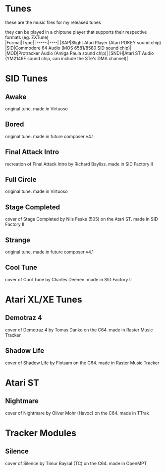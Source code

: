 # Tunes
these are the music files for my released tunes  

they can be played in a chiptune player that supports their respective formats (eg. ZXTune)  
|Format|Type|
|-----:|----|
|SAP|Slight Atari Player (Atari POKEY sound chip)
|SID|Commodore 64 Audio (MOS 6581/8580 SID sound chip)|
|MOD|Protracker Audio (Amiga Paula sound chip)|
|SNDH|Atari ST Audio (YM2149F sound chip, can include the STe's DMA channel)|
# SID Tunes
## Awake
original tune. made in Virtuoso
## Bored
original tune. made in future composer v4.1
## Final Attack Intro
recreation of Final Attack Intro by Richard Bayliss. made in SID Factory II
## Full Circle
original tune. made in Virtuoso
## Stage Completed
cover of Stage Completed by Nils Feske (505) on the Atari ST. made in SID Factory II
## Strange
original tune. made in future composer v4.1
## Cool Tune
cover of Cool Tune by Charles Deenen. made in SID Factory II
# Atari XL/XE Tunes
## Demotraz 4
cover of Demotraz 4 by Tomas Danko on the C64. made in Raster Music Tracker
## Shadow Life
cover of Shadow Life by Flotsam on the C64. made in Raster Music Tracker
# Atari ST
## Nightmare
cover of Nightmare by Oliver Mohr (Havoc) on the C64. made in TTrak
# Tracker Modules
## Silence
cover of Silence by Timur Baysal (TC) on the C64. made in OpenMPT
